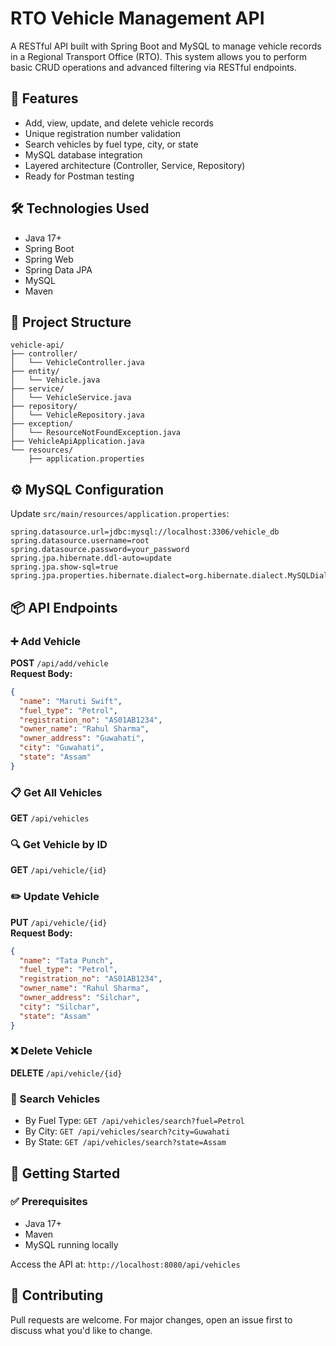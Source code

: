 #  RTO Vehicle Management API

A RESTful API built with Spring Boot and MySQL to manage vehicle records in a Regional Transport Office (RTO). This system allows you to perform basic CRUD operations and advanced filtering via RESTful endpoints.

## 🚀 Features
- Add, view, update, and delete vehicle records
- Unique registration number validation
- Search vehicles by fuel type, city, or state
- MySQL database integration
- Layered architecture (Controller, Service, Repository)
- Ready for Postman testing

## 🛠️ Technologies Used
- Java 17+
- Spring Boot
- Spring Web
- Spring Data JPA
- MySQL
- Maven

## 📂 Project Structure
```
vehicle-api/
├── controller/
│   └── VehicleController.java
├── entity/
│   └── Vehicle.java
├── service/
│   └── VehicleService.java
├── repository/
│   └── VehicleRepository.java
├── exception/
│   └── ResourceNotFoundException.java
├── VehicleApiApplication.java
└── resources/
    ├── application.properties
```

## ⚙️ MySQL Configuration
Update `src/main/resources/application.properties`:
```properties
spring.datasource.url=jdbc:mysql://localhost:3306/vehicle_db
spring.datasource.username=root
spring.datasource.password=your_password
spring.jpa.hibernate.ddl-auto=update
spring.jpa.show-sql=true
spring.jpa.properties.hibernate.dialect=org.hibernate.dialect.MySQLDialect
```

## 📦 API Endpoints

### ➕ Add Vehicle
**POST** `/api/add/vehicle`  
**Request Body:**
```json
{
  "name": "Maruti Swift",
  "fuel_type": "Petrol",
  "registration_no": "AS01AB1234",
  "owner_name": "Rahul Sharma",
  "owner_address": "Guwahati",
  "city": "Guwahati",
  "state": "Assam"
}
```

### 📋 Get All Vehicles
**GET** `/api/vehicles`

### 🔍 Get Vehicle by ID
**GET** `/api/vehicle/{id}`

### ✏️ Update Vehicle
**PUT** `/api/vehicle/{id}`  
**Request Body:**
```json
{
  "name": "Tata Punch",
  "fuel_type": "Petrol",
  "registration_no": "AS01AB1234",
  "owner_name": "Rahul Sharma",
  "owner_address": "Silchar",
  "city": "Silchar",
  "state": "Assam"
}
```

### ❌ Delete Vehicle
**DELETE** `/api/vehicle/{id}`

### 🔎 Search Vehicles
- By Fuel Type: `GET /api/vehicles/search?fuel=Petrol`
- By City: `GET /api/vehicles/search?city=Guwahati`
- By State: `GET /api/vehicles/search?state=Assam`

## 🏁 Getting Started

### ✅ Prerequisites
- Java 17+
- Maven
- MySQL running locally

Access the API at: `http://localhost:8080/api/vehicles`

## 🤝 Contributing
Pull requests are welcome. For major changes, open an issue first to discuss what you'd like to change.

